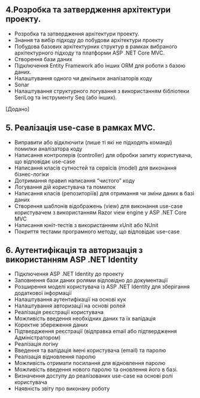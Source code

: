 ## 4.Розробка та затвердження архітектури проекту.

* Розробка та затвердження архітектури проекту.
* Знання та вибір підходу до побудови архітектури проекту
* Побудова базових архітектурних структур в рамках вибраного архітектурного підходу та платформи ASP .NET Core MVC.
* Створення бази даних 
* Підключення Entity Framework або інших ORM для роботи з базою даних.
* Налаштування одного чи декількох аналізаторів коду
* Sonar
* Налаштування структурного логування з використанням бібліотеки SeriLog та інструменту Seq (або інших). 

[Додано]
## 5. Реалізація use-case в рамках MVC.

* Виправити або відключити (лише ті які не підходять команді) помилки аналізатора коду
* Написання контролерів (controller) для обробки запиту користувача, що відповідає use-case
* Написання класів сутностей та сервісів (model) для виконання бізнес-логіки
* Дотримання правил написання “чистого” коду
* Логування дій користувача та помилок
* Написання класів (репозиторіїв) для отримання чи зміни даних в базі даних
* Створення шаблонів відображень (view) для виконання use-case користувачем з використанням Razor view engine у ASP .NET Core MVC
* Написання юніт-тестів з використанням xUnit або NUnit
* Покриття тестами програмного методу, що відповідає use-case

## 6. Аутентифікація та авторизація з використанням ASP .NET Identity

* Підключення ASP .NET Identity до проекту
* Заповнення бази даних ролями відповідно до документації
* Розширення моделі користувача із ASP .NET Identity для зберігання додаткової інформації
* Налаштування аутентифікації на основі кук
* Налаштування авторизації на основі ролей
* Реалізація реєстрації користувача
* Можливість введення необхідних даних та їх валідація
* Коректне збереження даних
* Підтвердження реєстрації (відправка email або підтвердження Адміністратором)
* Реалізація логіну
* Введення та валідація імені користувача (email) та паролю
* Реалізація відновлення паролю
* Можливість отримати посилання для відновлення паролю
* Можливість введення нового паролю та оновлення його в базі.
* Визначення доступу до реалізованих use-case на основі ролі користувача
* Наявність звіту про виконану роботу
